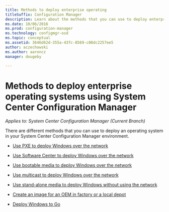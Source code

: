 ```yaml
---
title: Methods to deploy enterprise operating
titleSuffix: Configuration Manager
description: Learn about the methods that you can use to deploy enterprise operating systems in your System Center Configuration Manager environment.
ms.date: 10/06/2016
ms.prod: configuration-manager
ms.technology: configmgr-osd
ms.topic: conceptual
ms.assetid: 3646d62d-355a-43fc-8569-c08dc2257ee5
author: aczechowski
ms.author: aaroncz
manager: dougeby

---
```

# Methods to deploy enterprise operating systems using System Center Configuration Manager

*Applies to: System Center Configuration Manager (Current Branch)*

There are different methods that you can use to deploy an operating system in your System Center Configuration Manager environment.

-   [Use PXE to deploy Windows over the network](use-pxe-to-deploy-windows-over-the-network.md)  

-   [Use Software Center to deploy Windows over the network](use-software-center-to-deploy-windows-over-the-network.md)  

-   [Use bootable media to deploy Windows over the network](use-bootable-media-to-deploy-windows-over-the-network.md)  

-   [Use multicast to deploy Windows over the network](use-multicast-to-deploy-windows-over-the-network.md)  

-   [Use stand-alone media to deploy Windows without using the network](use-stand-alone-media-to-deploy-windows-without-using-the-network.md)  

-   [Create an image for an OEM in factory or a local depot](create-an-image-for-an-oem-in-factory-or-a-local-depot.md)  

-   [Deploy Windows to Go](deploy-windows-to-go.md)  
